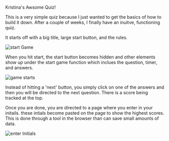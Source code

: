 Kristina's Awsome Quiz!

This is a very simple quiz because I just wanted to get the basics of how to build it down. After a couple of weeks, I finally have an inuitve, functioning quiz.

It starts off with a big title, large start button, and the rules. 

![ start Game](04-Web-APIs/01-Activities/00-sandbox/photos/startAndRules.jpeg)


When you hit start, the start button becomes hidden and other elements show up under the start game function which inclues the question, timer, and answers.

![ game starts](004-Web-APIs/01-Activities/00-sandbox/photos/questions.jpeg)

Instead of hitting a 'next' button, you simply click on one of the answers and then you will be directed to the next question. There is a score being tracked at the top.



Once you are done, you are directed to a page where you enter in your initails. these intials become pasted on the page to show the highest scores. This is done through a tool in the browser than can save small amounts of data.


![ enter Initials](04-Web-APIs/01-Activities/00-sandbox/photos/withInit.jpeg)